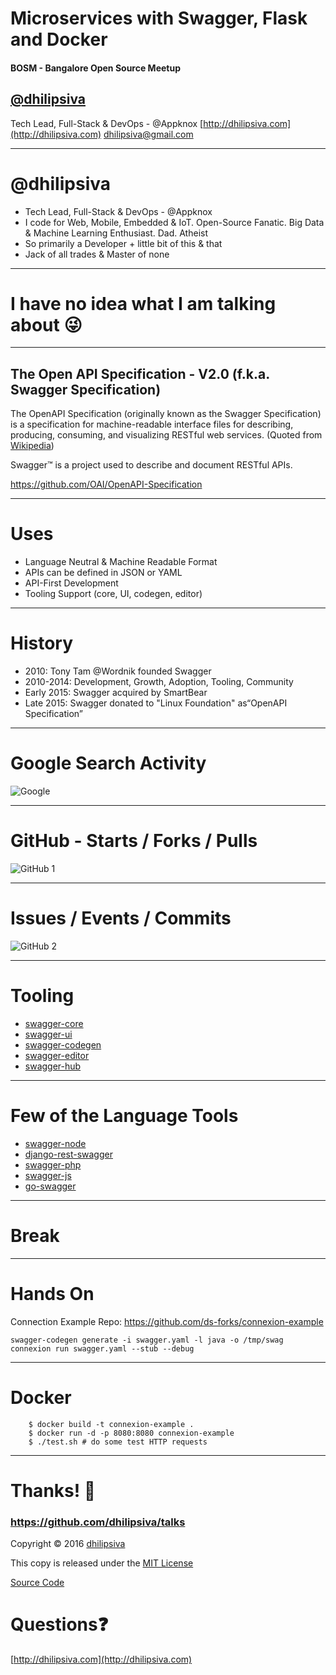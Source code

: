 <!--
$theme: gaia
template: invert
-->

# Microservices with Swagger, Flask and Docker

#### BOSM - Bangalore Open Source Meetup

## [@dhilipsiva](https://github.com/dhilipsiva)

Tech Lead, Full-Stack & DevOps - @Appknox
[http://dhilipsiva.com](http://dhilipsiva.com)
[dhilipsiva@gmail.com](mailto:dhilipsiva@gmail.com)

---

# @dhilipsiva
- Tech Lead, Full-Stack & DevOps - @Appknox
- I code for Web, Mobile, Embedded & IoT. Open-Source Fanatic. Big Data & Machine Learning Enthusiast. Dad. Atheist
- So primarily a Developer + little bit of this & that
- Jack of all trades & Master of none

---

# I have no idea what I am talking about :stuck_out_tongue_winking_eye:

---

## The Open API Specification - V2.0  (f.k.a. Swagger Specification)

The OpenAPI Specification (originally known as the Swagger Specification) is a specification for machine-readable interface files for describing, producing, consuming, and visualizing RESTful web services. (Quoted from [Wikipedia](https://en.wikipedia.org/wiki/OpenAPI_Specification))

Swagger™ is a project used to describe and document RESTful APIs.

https://github.com/OAI/OpenAPI-Specification

---

# Uses

* Language Neutral & Machine Readable Format
* APIs can be defined in JSON or YAML
* API-First Development
* Tooling Support (core, UI, codegen, editor)

---

# History

* 2010: Tony Tam @Wordnik founded Swagger
* 2010-2014: Development, Growth, Adoption, Tooling, Community
* Early 2015: Swagger acquired by SmartBear
* Late 2015: Swagger donated to "Linux Foundation" as“OpenAPI Specification” 

---

# Google Search Activity

![Google](https://raw.githubusercontent.com/dhilipsiva/talks/master/2016-11-12-content/01-google-search.png)

---

# GitHub - Starts / Forks / Pulls

![GitHub 1](https://raw.githubusercontent.com/dhilipsiva/talks/master/2016-11-12-content/02-github-1.png)

---

# Issues / Events / Commits

![GitHub 2](https://raw.githubusercontent.com/dhilipsiva/talks/master/2016-11-12-content/02-github-2.png)

--- 

# Tooling

* [swagger-core](https://github.com/swagger-api/swagger-core)
* [swagger-ui](https://github.com/swagger-api/swagger-ui)
* [swagger-codegen](https://github.com/swagger-api/swagger-codegen)
* [swagger-editor](https://github.com/swagger-api/swagger-editor)
* [swagger-hub](https://swaggerhub.com/)

---

# Few of the Language Tools

* [swagger-node](https://github.com/swagger-api/swagger-node)
* [django-rest-swagger](https://github.com/marcgibbons/django-rest-swagger)
* [swagger-php](https://github.com/zircote/swagger-php)
* [swagger-js](https://github.com/swagger-api/swagger-js)
* [go-swagger](https://github.com/go-swagger/go-swagger)

---

# Break

--- 

# Hands On

Connection Example Repo: https://github.com/ds-forks/connexion-example

```
swagger-codegen generate -i swagger.yaml -l java -o /tmp/swag
connexion run swagger.yaml --stub --debug
```

---

# Docker

```
    $ docker build -t connexion-example .
    $ docker run -d -p 8080:8080 connexion-example
    $ ./test.sh # do some test HTTP requests
```


---


# Thanks! :pray:

### https://github.com/dhilipsiva/talks

Copyright &copy; 2016 [dhilipsiva](https://github.com/dhilipsiva)

This copy is released under the [MIT License](https://github.com/dhilipsiva/talks/blob/master/LICENSE)

[Source Code](https://github.com/dhilipsiva/talks/blob/master/2016-11-12-%3CBOSM-Bangalore-Open-Source-Meetup%3E-%3CMicroservices-with-Swagger-Flask-and-Docker%3E.md)

# Questions:question:
[http://dhilipsiva.com](http://dhilipsiva.com)